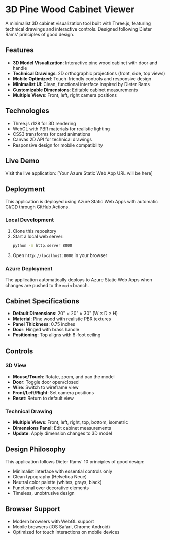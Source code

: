 # 3D Pine Wood Cabinet Viewer

A minimalist 3D cabinet visualization tool built with Three.js, featuring technical drawings and interactive controls. Designed following Dieter Rams' principles of good design.

## Features

- **3D Model Visualization**: Interactive pine wood cabinet with door and handle
- **Technical Drawings**: 2D orthographic projections (front, side, top views)
- **Mobile Optimized**: Touch-friendly controls and responsive design
- **Minimalist UI**: Clean, functional interface inspired by Dieter Rams
- **Customizable Dimensions**: Editable cabinet measurements
- **Multiple Views**: Front, left, right camera positions

## Technologies

- Three.js r128 for 3D rendering
- WebGL with PBR materials for realistic lighting
- CSS3 transforms for card animations
- Canvas 2D API for technical drawings
- Responsive design for mobile compatibility

## Live Demo

Visit the live application: [Your Azure Static Web App URL will be here]

## Deployment

This application is deployed using Azure Static Web Apps with automatic CI/CD through GitHub Actions.

### Local Development

1. Clone this repository
2. Start a local web server:
   ```bash
   python -m http.server 8000
   ```
3. Open `http://localhost:8000` in your browser

### Azure Deployment

The application automatically deploys to Azure Static Web Apps when changes are pushed to the `main` branch.

## Cabinet Specifications

- **Default Dimensions**: 20" × 20" × 30" (W × D × H)
- **Material**: Pine wood with realistic PBR textures
- **Panel Thickness**: 0.75 inches
- **Door**: Hinged with brass handle
- **Positioning**: Top aligns with 8-foot ceiling

## Controls

### 3D View
- **Mouse/Touch**: Rotate, zoom, and pan the model
- **Door**: Toggle door open/closed
- **Wire**: Switch to wireframe view
- **Front/Left/Right**: Set camera positions
- **Reset**: Return to default view

### Technical Drawing
- **Multiple Views**: Front, left, right, top, bottom, isometric
- **Dimensions Panel**: Edit cabinet measurements
- **Update**: Apply dimension changes to 3D model

## Design Philosophy

This application follows Dieter Rams' 10 principles of good design:
- Minimalist interface with essential controls only
- Clean typography (Helvetica Neue)
- Neutral color palette (whites, grays, black)
- Functional over decorative elements
- Timeless, unobtrusive design

## Browser Support

- Modern browsers with WebGL support
- Mobile browsers (iOS Safari, Chrome Android)
- Optimized for touch interactions on mobile devices
